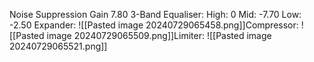 Noise Suppression
Gain 7.80
3-Band Equaliser:
	High: 0
	Mid: -7.70
	Low: -2.50
Expander:
![[Pasted image 20240729065458.png]]Compressor:
![[Pasted image 20240729065509.png]]Limiter:
![[Pasted image 20240729065521.png]]